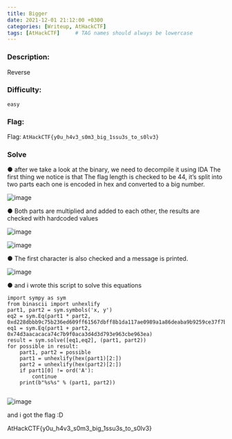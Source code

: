 ```yaml
---
title: Bigger
date: 2021-12-01 21:12:00 +0300
categories: [Writeup, AtHackCTF]
tags: [AtHackCTF]     # TAG names should always be lowercase
---
```







 



### Description:

Reverse

### Difficulty:

`easy`

### Flag:

Flag: `AtHackCTF{y0u_h4v3_s0m3_big_1ssu3s_to_s0lv3}`


### Solve

● after we take a look at the binary, we need to decompile it using IDA
The first thing we notice is that The flag length is checked to be 44, it’s split into two
parts each one is encoded in hex and converted to a big number.


![image](https://user-images.githubusercontent.com/54814433/145705067-362e35ad-b89a-4ba0-997e-c59ec86b5d92.png)


● Both parts are multiplied and added to each other, the results are checked with
hardcoded values

![image](https://user-images.githubusercontent.com/54814433/145704910-f85d58e0-390b-4cf7-b534-015f0ec37f15.png)

![image](https://user-images.githubusercontent.com/54814433/145704926-26a62f1a-216f-4f09-8f99-52aa76bc6f69.png)


● The first character is also checked and a message is printed.

![image](https://user-images.githubusercontent.com/54814433/145705087-ce2e1daf-0ff3-4285-a059-7502471b41de.png)


● and i wrote this script to solve this equations


```
import sympy as sym
from binascii import unhexlify
part1, part2 = sym.symbols('x, y')
eq2 = sym.Eq(part1 * part2, 0xd228dbbb9c75b236ed609ff61567dbff8b1da117ae0989a1a86deaba9b9259ce37f7b095ce9960fdc225c39)
eq1 = sym.Eq(part1 + part2, 0x74d3aacacaca74c7b9f0aca3d4d3d793e963cbe963ea)
result = sym.solve([eq1,eq2], (part1, part2))
for possible in result:
    part1, part2 = possible
    part1 = unhexlify(hex(part1)[2:])
    part2 = unhexlify(hex(part2)[2:])
    if part1[0] != ord('A'): 
        continue
    print(b"%s%s" % (part1, part2))
    
```


![image](https://user-images.githubusercontent.com/54814433/145705044-157304f9-2aa8-40bc-be3f-14e5e0d06fa0.png)

and i got the flag :D

AtHackCTF{y0u_h4v3_s0m3_big_1ssu3s_to_s0lv3}

